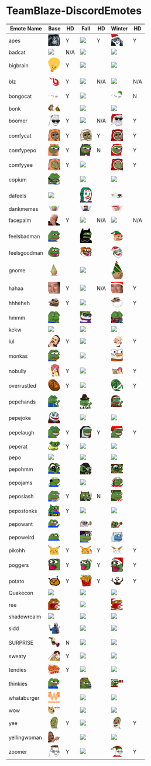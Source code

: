 # TeamBlaze-DiscordEmotes

| Emote Name | Base | HD | Fall | HD | Winter | HD |
|------------|----|----|------|----|--------|----|
| apes |<img src='base/apes.png' width='32px'>  | Y |<img src='fall/apes.png' width='32px'>  | Y | <img src='winter/apes.png' width='32px'>  | Y|"
| badcat |<img src='base/badcat.png' width='32px'>  | N/A |<img src='fall/badcat.png' width='32px'>  |  | <img src='winter/badcat.png' width='32px'>  | |"
| bigbrain |<img src='base/bigbrain.png' width='32px'>  | Y |<img src='fall/bigbrain.png' width='32px'>  |  | <img src='winter/bigbrain.png' width='32px'>  | |"
| blz |<img src='base/blz.png' width='32px'>  | Y |<img src='fall/blz.png' width='32px'>  | N/A | <img src='winter/blz.png' width='32px'>  | N/A|"
| bongocat |<img src='base/bongocat.png' width='32px'>  | Y |<img src='fall/bongocat.png' width='32px'>  |  | <img src='winter/bongocat.png' width='32px'>  | N|"
| bonk |<img src='base/bonk.png' width='32px'>  |  |<img src='fall/bonk.png' width='32px'>  |  | <img src='winter/bonk.png' width='32px'>  | |"
| boomer |<img src='base/boomer.png' width='32px'>  | Y |<img src='fall/boomer.png' width='32px'>  | N/A | <img src='winter/boomer.png' width='32px'>  | Y|"
| comfycat |<img src='base/comfycat.png' width='32px'>  | Y |<img src='fall/comfycat.png' width='32px'>  | Y | <img src='winter/comfycat.png' width='32px'>  | Y|"
| comfypepo |<img src='base/comfypepo.png' width='32px'>  | Y |<img src='fall/comfypepo.png' width='32px'>  | N | <img src='winter/comfypepo.png' width='32px'>  | Y|"
| comfyyee |<img src='base/comfyyee.png' width='32px'>  | Y |<img src='fall/comfyyee.png' width='32px'>  |  | <img src='winter/comfyyee.png' width='32px'>  | Y|"
| copium |<img src='base/copium.png' width='32px'>  |  |<img src='fall/copium.png' width='32px'>  |  | <img src='winter/copium.png' width='32px'>  | |"
| dafeels |<img src='base/dafeels.png' width='32px'>  |  |<img src='fall/dafeels.png' width='32px'>  |  | <img src='winter/dafeels.png' width='32px'>  | |"
| dankmemes |<img src='base/dankmemes.png' width='32px'>  |  |<img src='fall/dankmemes.png' width='32px'>  |  | <img src='winter/dankmemes.png' width='32px'>  | |"
| facepalm |<img src='base/facepalm.png' width='32px'>  | Y |<img src='fall/facepalm.png' width='32px'>  | N/A | <img src='winter/facepalm.png' width='32px'>  | N/A|"
| feelsbadman |<img src='base/feelsbadman.png' width='32px'>  |  |<img src='fall/feelsbadman.png' width='32px'>  |  | <img src='winter/feelsbadman.png' width='32px'>  | |"
| feelsgoodman |<img src='base/feelsgoodman.png' width='32px'>  |  |<img src='fall/feelsgoodman.png' width='32px'>  |  | <img src='winter/feelsgoodman.png' width='32px'>  | |"
| gnome |<img src='base/gnome.png' width='32px'>  |  |<img src='fall/gnome.png' width='32px'>  |  | <img src='winter/gnome.png' width='32px'>  | |"
| hahaa |<img src='base/hahaa.png' width='32px'>  | Y |<img src='fall/hahaa.png' width='32px'>  | N/A | <img src='winter/hahaa.png' width='32px'>  | Y|"
| hhheheh |<img src='base/hhheheh.png' width='32px'>  | Y |<img src='fall/hhheheh.png' width='32px'>  |  | <img src='winter/hhheheh.png' width='32px'>  | Y|"
| hmmm |<img src='base/hmmm.png' width='32px'>  |  |<img src='fall/hmmm.png' width='32px'>  |  | <img src='winter/hmmm.png' width='32px'>  | |"
| kekw |<img src='base/kekw.png' width='32px'>  |  |<img src='fall/kekw.png' width='32px'>  |  | <img src='winter/kekw.png' width='32px'>  | |"
| lul |<img src='base/lul.png' width='32px'>  | Y |<img src='fall/lul.png' width='32px'>  |  | <img src='winter/lul.png' width='32px'>  | Y|"
| monkas |<img src='base/monkas.png' width='32px'>  |  |<img src='fall/monkas.png' width='32px'>  |  | <img src='winter/monkas.png' width='32px'>  | |"
| nobully |<img src='base/nobully.png' width='32px'>  | Y |<img src='fall/nobully.png' width='32px'>  |  | <img src='winter/nobully.png' width='32px'>  | Y|"
| overrustled |<img src='base/overrustled.png' width='32px'>  | Y |<img src='fall/overrustled.png' width='32px'>  |  | <img src='winter/overrustled.png' width='32px'>  | Y|"
| pepehands |<img src='base/pepehands.png' width='32px'>  |  |<img src='fall/pepehands.png' width='32px'>  |  | <img src='winter/pepehands.png' width='32px'>  | |"
| pepejoke |<img src='base/pepejoke.png' width='32px'>  |  |<img src='fall/pepejoke.png' width='32px'>  |  | <img src='winter/pepejoke.png' width='32px'>  | |"
| pepelaugh |<img src='base/pepelaugh.png' width='32px'>  | Y |<img src='fall/pepelaugh.png' width='32px'>  | Y | <img src='winter/pepelaugh.png' width='32px'>  | Y|"
| peperat |<img src='base/peperat.png' width='32px'>  | Y |<img src='fall/peperat.png' width='32px'>  |  | <img src='winter/peperat.png' width='32px'>  | |"
| pepo |<img src='base/pepo.png' width='32px'>  |  |<img src='fall/pepo.png' width='32px'>  |  | <img src='winter/pepo.png' width='32px'>  | |"
| pepohmm |<img src='base/pepohmm.png' width='32px'>  |  |<img src='fall/pepohmm.png' width='32px'>  |  | <img src='winter/pepohmm.png' width='32px'>  | |"
| pepojams |<img src='base/pepojams.png' width='32px'>  |  |<img src='fall/pepojams.png' width='32px'>  |  | <img src='winter/pepojams.png' width='32px'>  | |"
| peposlash |<img src='base/peposlash.png' width='32px'>  | Y |<img src='fall/peposlash.png' width='32px'>  | N | <img src='winter/peposlash.png' width='32px'>  | |"
| pepostonks |<img src='base/pepostonks.png' width='32px'>  | Y |<img src='fall/pepostonks.png' width='32px'>  |  | <img src='winter/pepostonks.png' width='32px'>  | |"
| pepowant |<img src='base/pepowant.png' width='32px'>  |  |<img src='fall/pepowant.png' width='32px'>  |  | <img src='winter/pepowant.png' width='32px'>  | |"
| pepoweird |<img src='base/pepoweird.png' width='32px'>  |  |<img src='fall/pepoweird.png' width='32px'>  |  | <img src='winter/pepoweird.png' width='32px'>  | |"
| pikohh |<img src='base/pikohh.png' width='32px'>  | Y |<img src='fall/pikohh.png' width='32px'>  | Y | <img src='winter/pikohh.png' width='32px'>  | Y|"
| poggers |<img src='base/poggers.png' width='32px'>  | Y |<img src='fall/poggers.png' width='32px'>  | Y | <img src='winter/poggers.png' width='32px'>  | Y|"
| potato |<img src='base/potato.png' width='32px'>  | Y |<img src='fall/potato.png' width='32px'>  | Y | <img src='winter/potato.png' width='32px'>  | Y|"
| Quakecon |<img src='base/Quakecon.png' width='32px'>  |  |<img src='fall/Quakecon.png' width='32px'>  |  | <img src='winter/Quakecon.png' width='32px'>  | |"
| ree |<img src='base/ree.png' width='32px'>  |  |<img src='fall/ree.png' width='32px'>  |  | <img src='winter/ree.png' width='32px'>  | |"
| shadowrealm |<img src='base/shadowrealm.png' width='32px'>  |  |<img src='fall/shadowrealm.png' width='32px'>  |  | <img src='winter/shadowrealm.png' width='32px'>  | |"
| sidd |<img src='base/sidd.png' width='32px'>  |  |<img src='fall/sidd.png' width='32px'>  |  | <img src='winter/sidd.png' width='32px'>  | |"
| SURPRISE |<img src='base/SURPRISE.png' width='32px'>  | N |<img src='fall/SURPRISE.png' width='32px'>  |  | <img src='winter/SURPRISE.png' width='32px'>  | |"
| sweaty |<img src='base/sweaty.png' width='32px'>  | Y |<img src='fall/sweaty.png' width='32px'>  |  | <img src='winter/sweaty.png' width='32px'>  | |"
| tendies |<img src='base/tendies.png' width='32px'>  | Y |<img src='fall/tendies.png' width='32px'>  |  | <img src='winter/tendies.png' width='32px'>  | |"
| thinkies |<img src='base/thinkies.png' width='32px'>  |  |<img src='fall/thinkies.png' width='32px'>  |  | <img src='winter/thinkies.png' width='32px'>  | |"
| whataburger |<img src='base/whataburger.png' width='32px'>  |  |<img src='fall/whataburger.png' width='32px'>  |  | <img src='winter/whataburger.png' width='32px'>  | |"
| wow |<img src='base/wow.png' width='32px'>  |  |<img src='fall/wow.png' width='32px'>  |  | <img src='winter/wow.png' width='32px'>  | |"
| yee |<img src='base/yee.png' width='32px'>  | Y |<img src='fall/yee.png' width='32px'>  |  | <img src='winter/yee.png' width='32px'>  | Y|"
| yellingwoman |<img src='base/yellingwoman.png' width='32px'>  |  |<img src='fall/yellingwoman.png' width='32px'>  |  | <img src='winter/yellingwoman.png' width='32px'>  | |"
| zoomer |<img src='base/zoomer.png' width='32px'>  | Y |<img src='fall/zoomer.png' width='32px'>  |  | <img src='winter/zoomer.png' width='32px'>  | Y|"